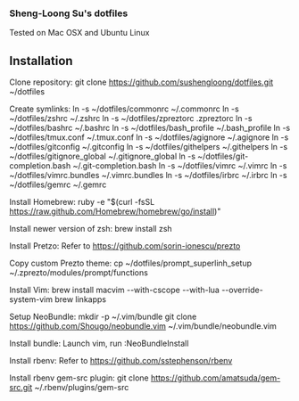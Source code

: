 ### Sheng-Loong Su's dotfiles

Tested on Mac OSX and Ubuntu Linux

## Installation

Clone repository:
    git clone https://github.com/sushengloong/dotfiles.git ~/dotfiles

Create symlinks:
    ln -s ~/dotfiles/commonrc ~/.commonrc
    ln -s ~/dotfiles/zshrc ~/.zshrc
    ln -s ~/dotfiles/zpreztorc .zpreztorc
    ln -s ~/dotfiles/bashrc ~/.bashrc
    ln -s ~/dotfiles/bash_profile ~/.bash_profile
    ln -s ~/dotfiles/tmux.conf ~/.tmux.conf
    ln -s ~/dotfiles/agignore ~/.agignore
    ln -s ~/dotfiles/gitconfig ~/.gitconfig
    ln -s ~/dotfiles/githelpers ~/.githelpers
    ln -s ~/dotfiles/gitignore_global ~/.gitignore_global
    ln -s ~/dotfiles/git-completion.bash ~/.git-completion.bash
    ln -s ~/dotfiles/vimrc ~/.vimrc
    ln -s ~/dotfiles/vimrc.bundles ~/.vimrc.bundles
    ln -s ~/dotfiles/irbrc ~/.irbrc
    ln -s ~/dotfiles/gemrc ~/.gemrc

Install Homebrew:
    ruby -e "$(curl -fsSL https://raw.github.com/Homebrew/homebrew/go/install)"

Install newer version of zsh:
    brew install zsh

Install Pretzo:
    Refer to https://github.com/sorin-ionescu/prezto

Copy custom Prezto theme:
    cp ~/dotfiles/prompt_superlinh_setup ~/.zprezto/modules/prompt/functions

Install Vim:
    brew install macvim --with-cscope --with-lua --override-system-vim
    brew linkapps

Setup NeoBundle:
    mkdir -p ~/.vim/bundle
    git clone https://github.com/Shougo/neobundle.vim ~/.vim/bundle/neobundle.vim

Install bundle:
    Launch vim, run :NeoBundleInstall

Install rbenv:
    Refer to https://github.com/sstephenson/rbenv

Install rbenv gem-src plugin:
    git clone https://github.com/amatsuda/gem-src.git ~/.rbenv/plugins/gem-src
